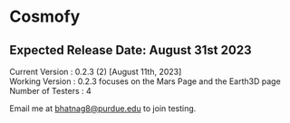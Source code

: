# Cosmofy
## Expected Release Date: August 31st 2023

Current Version : 0.2.3 (2) [August 11th, 2023]  <br />
Working Version : 0.2.3 focuses on the Mars Page and the Earth3D page <br />
Number of Testers : 4  <br />

Email me at bhatnag8@purdue.edu to join testing.

